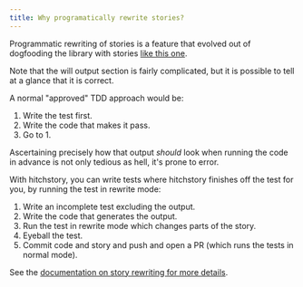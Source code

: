 ```yaml
---
title: Why programatically rewrite stories?
---
```


Programmatic rewriting of stories is a feature that evolved out of
dogfooding the library with stories [like this one](https://github.com/hitchdev/hitchstory/blob/master/hitch/story/fail-fast.story).

Note that the will output section is fairly complicated, but it is possible
to tell at a glance that it is correct.

A normal "approved" TDD approach would be:

1. Write the test first.
2. Write the code that makes it pass.
3. Go to 1.

Ascertaining precisely how that output *should* look when running the code
in advance is not only tedious as hell, it's prone to error.

With hitchstory, you can write tests where hitchstory finishes off the
test for you, by running the test in rewrite mode:

1. Write an incomplete test excluding the output.
2. Write the code that generates the output.
3. Run the test in rewrite mode which changes parts of the story.
4. Eyeball the test.
5. Commit code and story and push and open a PR (which runs the tests in normal mode).

See the [documentation on story rewriting for more details](../using/alpha/rewrite-story).

